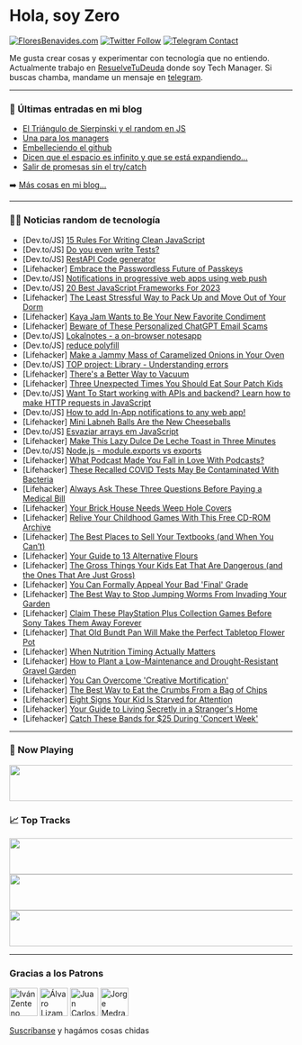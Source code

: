 # Hola, soy Zero

[![FloresBenavides.com](https://img.shields.io/website?down_message=oops&label=MiBlog&style=for-the-badge&up_message=online&url=https%3A%2F%2Ffloresbenavides.com)](https://floresbenavides.com) [![Twitter Follow](https://img.shields.io/twitter/follow/ZeroDragon?color=%231DA1F2&label=Follow&logo=twitter&logoColor=ffffff&style=for-the-badge)](https://twitter.com/zerodragon) [![Telegram Contact](https://img.shields.io/badge/escr%C3%ADbeme-ZeroDragon-%2326A5E4?style=for-the-badge&logo=telegram)](https://t.me/zerodragon)

Me gusta crear cosas y experimentar con tecnología que no entiendo.
Actualmente trabajo en [ResuelveTuDeuda](http://github.com/resuelve) donde soy Tech Manager.
Si buscas chamba, mandame un mensaje en [telegram](https://t.me/zerodragon).

---

### 📕 Últimas entradas en mi blog
<!-- BLOG-POST-LIST:START -->
- [El Triángulo de Sierpinski y el random en JS](https://floresbenavides.com/el-triangulo-de-sierpinski-y-el-random-en-js/)
- [Una para los managers](https://floresbenavides.com/una-para-los-managers/)
- [Embelleciendo el github](https://floresbenavides.com/embelleciendo-el-github/)
- [Dicen que el espacio es infinito y que se está expandiendo…](https://floresbenavides.com/dicen-que-el-espacio-es-infinito-y-que-se-esta-expandiendo/)
- [Salir de promesas sin el try/catch](https://floresbenavides.com/salir-de-promesas-sin-el-try-catch/)
<!-- BLOG-POST-LIST:END -->

➡️ [Más cosas en mi blog...](https://floresbenavides.com)

---

### 👨‍💻 Noticias random de tecnología
<!-- TECH-POSTS:START -->
- [Dev.to/JS] [15 Rules For Writing Clean JavaScript](https://dev.to/mohammadfaisal/15-rules-for-writing-clean-javascript-1og8)
- [Dev.to/JS] [Do you even write Tests?](https://dev.to/wundergraph/do-you-even-write-tests-8p4)
- [Dev.to/JS] [RestAPI Code generator](https://dev.to/rams_211/restapi-code-generator-3c78)
- [Lifehacker] [Embrace the Passwordless Future of Passkeys](https://lifehacker.com/embrace-the-passwordless-future-of-passkeys-1850418024)
- [Dev.to/JS] [Notifications in progressive web apps using web push](https://dev.to/inezabonte/notifications-in-progressive-web-apps-using-web-push-593l)
- [Dev.to/JS] [20 Best JavaScript Frameworks For 2023](https://dev.to/scofieldidehen/20-best-javascript-frameworks-for-2023-2o39)
- [Lifehacker] [The Least Stressful Way to Pack Up and Move Out of Your Dorm](https://lifehacker.com/the-least-stressful-way-to-pack-up-and-move-out-of-your-1850418972)
- [Lifehacker] [Kaya Jam Wants to Be Your New Favorite Condiment](https://lifehacker.com/kaya-jam-wants-to-be-your-new-favorite-condiment-1850417171)
- [Lifehacker] [Beware of These Personalized ChatGPT Email Scams](https://lifehacker.com/beware-of-these-personalized-chatgpt-email-scams-1850417235)
- [Dev.to/JS] [Lokalnotes - a on-browser notesapp](https://dev.to/jvondoom/lokalnotes-53bm)
- [Dev.to/JS] [reduce polyfill](https://dev.to/aman97703/reduce-polyfill-3i4d)
- [Lifehacker] [Make a Jammy Mass of Caramelized Onions in Your Oven](https://lifehacker.com/make-a-jammy-mass-of-caramelized-onions-in-your-oven-1850417250)
- [Dev.to/JS] [TOP project: Library - Understanding errors](https://dev.to/resotap/top-project-library-understanding-errors-5853)
- [Lifehacker] [There&#39;s a Better Way to Vacuum](https://lifehacker.com/theres-a-better-way-to-vacuum-1850415089)
- [Lifehacker] [Three Unexpected Times You Should Eat Sour Patch Kids](https://lifehacker.com/three-unexpected-times-you-should-eat-sour-patch-kids-1850416642)
- [Dev.to/JS] [Want To Start working with APIs and backend? Learn how to make HTTP requests in JavaScript](https://dev.to/chideracode/want-to-start-working-with-apis-and-backend-learn-how-to-make-http-requests-in-javascript-a19)
- [Dev.to/JS] [How to add In-App notifications to any web app!](https://dev.to/novu/how-to-add-in-app-notifications-to-any-web-app-1b4n)
- [Lifehacker] [Mini Labneh Balls Are the New Cheeseballs](https://lifehacker.com/mini-labneh-balls-are-the-new-cheeseballs-1850416133)
- [Dev.to/JS] [Esvaziar arrays em JavaScript](https://dev.to/mayconbalves/esvaziar-arrays-em-javascript-34ge)
- [Lifehacker] [Make This Lazy Dulce De Leche Toast in Three Minutes](https://lifehacker.com/make-this-lazy-dulce-de-leche-toast-in-three-minutes-1850415493)
- [Dev.to/JS] [Node.js - module.exports vs exports](https://dev.to/finchdev96/nodejs-moduleexports-vs-exports-17l4)
- [Lifehacker] [What Podcast Made You Fall in Love With Podcasts?](https://lifehacker.com/what-podcast-made-you-fall-in-love-with-podcasts-1850413385)
- [Lifehacker] [These Recalled COVID Tests May Be Contaminated With Bacteria](https://lifehacker.com/these-recalled-covid-tests-may-be-contaminated-with-bac-1850415759)
- [Lifehacker] [Always Ask These Three Questions Before Paying a Medical Bill](https://lifehacker.com/always-ask-these-three-questions-before-paying-a-medica-1850415814)
- [Lifehacker] [Your Brick House Needs Weep Hole Covers](https://lifehacker.com/your-brick-house-needs-weep-hole-covers-1850415342)
- [Lifehacker] [Relive Your Childhood Games With This Free CD-ROM Archive](https://lifehacker.com/relive-your-childhood-games-with-this-free-cd-rom-archi-1850408876)
- [Lifehacker] [The Best Places to Sell Your Textbooks &lpar;and When You Can’t&rpar;](https://lifehacker.com/the-best-places-to-sell-your-textbooks-and-when-you-ca-1850415184)
- [Lifehacker] [Your Guide to 13 Alternative Flours](https://lifehacker.com/your-guide-to-13-alternative-flours-1850414480)
- [Lifehacker] [The Gross Things Your Kids Eat That Are Dangerous &lpar;and the Ones That Are Just Gross&rpar;](https://lifehacker.com/the-gross-things-your-kids-eat-that-are-dangerous-and-1850414968)
- [Lifehacker] [You Can Formally Appeal Your Bad &#39;Final&#39; Grade](https://lifehacker.com/you-can-formally-appeal-your-bad-final-grade-1850414707)
- [Lifehacker] [The Best Way to Stop Jumping Worms From Invading Your Garden](https://lifehacker.com/the-best-way-to-stop-jumping-worms-from-invading-your-g-1850414628)
- [Lifehacker] [Claim These PlayStation Plus Collection Games Before Sony Takes Them Away Forever](https://lifehacker.com/claim-these-playstation-plus-collection-games-before-so-1850414479)
- [Lifehacker] [That Old Bundt Pan Will Make the Perfect Tabletop Flower Pot](https://lifehacker.com/that-old-bundt-pan-will-make-the-perfect-tabletop-flowe-1850414403)
- [Lifehacker] [When Nutrition Timing Actually Matters](https://lifehacker.com/when-nutrition-timing-actually-matters-1850410324)
- [Lifehacker] [How to Plant a Low-Maintenance and Drought-Resistant Gravel Garden](https://lifehacker.com/how-to-plant-a-low-maintenance-and-drought-resistant-gr-1850413911)
- [Lifehacker] [You Can Overcome &#39;Creative Mortification&#39;](https://lifehacker.com/you-can-overcome-creative-mortification-1850410617)
- [Lifehacker] [The Best Way to Eat the Crumbs From a Bag of Chips](https://lifehacker.com/the-best-way-to-eat-the-crumbs-from-a-bag-of-chips-1850410597)
- [Lifehacker] [Eight Signs Your Kid Is Starved for Attention](https://lifehacker.com/eight-signs-your-kid-is-starved-for-attention-1850409326)
- [Lifehacker] [Your Guide to Living Secretly in a Stranger&#39;s Home](https://lifehacker.com/your-guide-to-living-secretly-in-a-strangers-home-1850409226)
- [Lifehacker] [Catch These Bands for $25 During &#39;Concert Week&#39;](https://lifehacker.com/catch-these-bands-for-25-during-concert-week-1850410387)<!-- TECH-POSTS:END -->

---

### 🎵 Now Playing
<a href="https://spotify-now-playing-dun.vercel.app/now-playing?open"><img src="https://spotify-now-playing-dun.vercel.app/now-playing" width="540" height="64"></a>

### 📈 Top Tracks
<a href="https://spotify-now-playing-dun.vercel.app/top-tracks?i=1&open"><img src="https://spotify-now-playing-dun.vercel.app/top-tracks?i=1" width="540" height="64"></a>
<a href="https://spotify-now-playing-dun.vercel.app/top-tracks?i=2&open"><img src="https://spotify-now-playing-dun.vercel.app/top-tracks?i=2" width="540" height="64"></a>
<a href="https://spotify-now-playing-dun.vercel.app/top-tracks?i=3&open"><img src="https://spotify-now-playing-dun.vercel.app/top-tracks?i=3" width="540" height="64"></a>

---

### Gracias a los Patrons
[<img src="https://avatars.githubusercontent.com/u/243380?v=4" alt="Iván Zenteno" width="50px">](https://github.com/k001) [<img src="https://avatars.githubusercontent.com/u/19955639?v=4" alt="Álvaro Lizama" width="50px">](https://github.com/alvarolizama) [<img src="https://avatars.githubusercontent.com/u/2718753?v=4" alt="Juan Carlos Ruiz" width="50px">](https://github.com/JuanCrg90) [<img src="https://avatars.githubusercontent.com/u/37025?v=4" alt="Jorge Medrano" width="50px">](https://github.com/h1pp1e) 

[Suscríbanse](https://www.patreon.com/zerodragon) y hagámos cosas chidas

